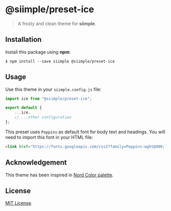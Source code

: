 # @siimple/preset-ice

> A frosty and clean theme for **siimple**.


## Installation

Install this package using **npm**:

```
$ npm install --save siimple @siimple/preset-ice
```

## Usage

Use this theme in your `siimple.config.js` file:

```js
import ice from "@siimple/preset-ice";

export default {
    ...ice,
    // ...other configuration
};
```

This preset uses `Poppins` as default font for body text and headings. You will need to import this font in your HTML file:

```html
<link href="https://fonts.googleapis.com/css2?family=Poppins:wght@400;700" rel="stylesheet">
```

## Acknowledgement

This theme has been inspired in [Nord Color palette](https://www.nordtheme.com).

## License

[MIT License](https://github.com/jmjuanes/siimple/blob/main/LICENSE).
